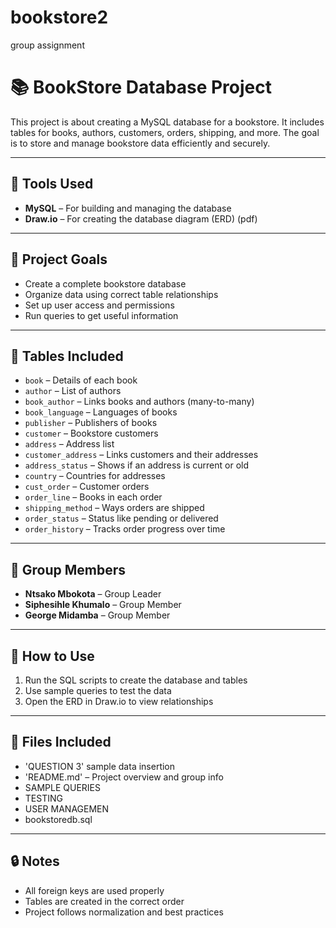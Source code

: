 # bookstore2
group assignment

# 📚 BookStore Database Project

This project is about creating a MySQL database for a bookstore. It includes tables for books, authors, customers, orders, shipping, and more. The goal is to store and manage bookstore data efficiently and securely.

---

## 🧰 Tools Used

- **MySQL** – For building and managing the database
- **Draw.io** – For creating the database diagram (ERD) (pdf)

---

## 📌 Project Goals

- Create a complete bookstore database
- Organize data using correct table relationships
- Set up user access and permissions
- Run queries to get useful information

---

## 🧱 Tables Included

- `book` – Details of each book  
- `author` – List of authors  
- `book_author` – Links books and authors (many-to-many)  
- `book_language` – Languages of books  
- `publisher` – Publishers of books  
- `customer` – Bookstore customers  
- `address` – Address list  
- `customer_address` – Links customers and their addresses  
- `address_status` – Shows if an address is current or old  
- `country` – Countries for addresses  
- `cust_order` – Customer orders  
- `order_line` – Books in each order  
- `shipping_method` – Ways orders are shipped  
- `order_status` – Status like pending or delivered  
- `order_history` – Tracks order progress over time  

---

## 👥 Group Members

- **Ntsako Mbokota** – Group Leader  
- **Siphesihle Khumalo** – Group Member  
- **George Midamba** – Group Member  

---

## 📝 How to Use

1. Run the SQL scripts to create the database and tables
2. Use sample queries to test the data
3. Open the ERD in Draw.io to view relationships

---

## 📂 Files Included

- 'QUESTION 3' sample data insertion
- 'README.md' – Project overview and group info
- SAMPLE QUERIES
- TESTING
- USER MANAGEMEN
- bookstoredb.sql

---

## 🔒 Notes

- All foreign keys are used properly
- Tables are created in the correct order
- Project follows normalization and best practices




